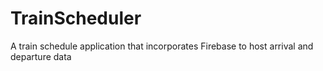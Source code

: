 # TrainScheduler
A train schedule application that incorporates Firebase to host arrival and departure data

